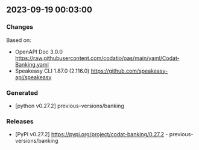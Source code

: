 

## 2023-09-19 00:03:00
### Changes
Based on:
- OpenAPI Doc 3.0.0 https://raw.githubusercontent.com/codatio/oas/main/yaml/Codat-Banking.yaml
- Speakeasy CLI 1.87.0 (2.116.0) https://github.com/speakeasy-api/speakeasy
### Generated
- [python v0.27.2] previous-versions/banking
### Releases
- [PyPI v0.27.2] https://pypi.org/project/codat-banking/0.27.2 - previous-versions/banking
